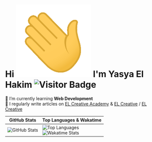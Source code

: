 # Hi ![Hi.gif](https://github.com/elhakimyasya/elhakimyasya/blob/master/assets/Hi.gif) I'm Yasya El Hakim ![Visitor Badge](https://visitor-badge.glitch.me/badge?page_id=elhakimyasya.elhakimyasya)

🌱 I’m currently learning **Web Development**  
📝 I regularly write articles on [EL Creative Academy](https://www.elcreativeacademy.com/) & [EL Creative](https://elcreative.id/) / [EL Creative](https://elcreative.net/)

| **GitHub Stats** | **Top Languages & Wakatime** |
|------------------|------------------------------|
| ![GitHub Stats](https://github-readme-stats.vercel.app/api?username=elhakimyasya&amp;show_icons=true&amp;count_private=true&amp;theme=gotham&amp;rank_icon=github) | ![Top Languages](https://github-readme-stats.vercel.app/api/top-langs/?username=elhakimyasya&title_color=2aa889&text_color=99d1ce&icon_color=2bbc8a&bg_color=0c1014&langs_count=10&layout=compact) <br> ![Wakatime Stats](https://github-readme-stats.vercel.app/api/wakatime?username=elhakimyasya&layout=compact&show_icons=true&count_private=true&theme=gotham&rank_icon=github) |
